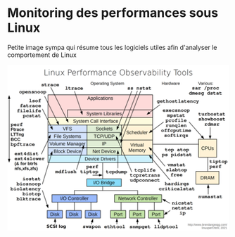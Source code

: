 # Monitoring des performances sous Linux

Petite image sympa qui résume tous les logiciels utiles afin d'analyser le comportement de Linux

![Observability Tools Low Level](./_img/linux_observability_tools.png)
